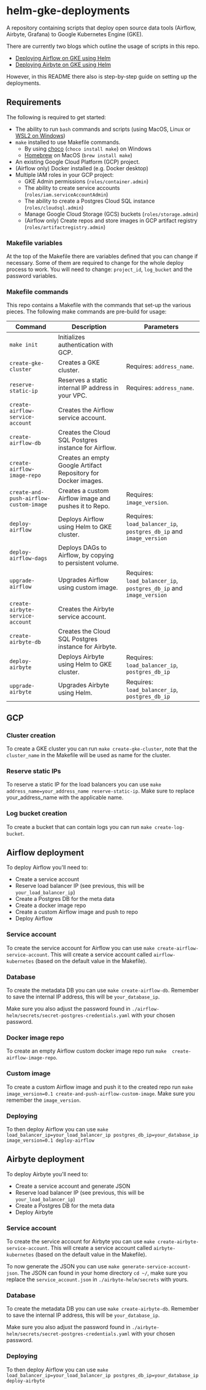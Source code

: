 # helm-gke-deployments
A repository containing scripts that deploy open source data tools (Airflow, Airbyte, Grafana) to Google Kubernetes Engine (GKE).

There are currently two blogs which outline the usage of scripts in this repo. 
- [Deploying Airflow on GKE using Helm](https://medium.com/@rodelvanrooijen/airflow-on-gke-using-helm-15ca05c11364)
- [Deploying Airbyte on GKE using Helm](https://medium.com/@rodelvanrooijen/deploying-airbyte-on-gke-using-helm-bb15d19c2d1e)

However, in this README there also is step-by-step guide on setting up the deployments.

## Requirements
The following is required to get started:
- The ability to run `bash` commands and scripts (using MacOS, Linux or [WSL2 on Windows](https://learn.microsoft.com/en-us/windows/wsl/install))
- `make` installed to use Makefile commands. 
  - By using [choco](https://chocolatey.org/install) (`choco install make`) on Windows 
  - [Homebrew](https://docs.brew.sh/Installation) on MacOS (`brew install make`)
- An existing Google Cloud Platform (GCP) project.
- (Airflow only) Docker installed (e.g. Docker desktop)
- Multiple IAM roles in your GCP project:
  - GKE Admin permissions (`roles/container.admin`)
  - The ability to create service accounts (`roles/iam.serviceAccountAdmin`)
  - The ability to create a Postgres Cloud SQL instance (`roles/cloudsql.admin`)
  - Manage Google Cloud Storage (GCS) buckets (`roles/storage.admin`) 
  - (Airflow only) Create repos and store images in GCP artifact registry (`roles/artifactregistry.admin`)

### Makefile variables
At the top of the Makefile there are variables defined that you can change if necessary. 
Some of them are required to change for the whole deploy process to work. 
You will need to change: `project_id`, `log_bucket` and the password variables.

### Makefile commands
This repo contains a Makefile with the commands that set-up the various pieces. The following make commands are pre-build for usage:

| Command                                | Description                                                    | Parameters                                                         |
|----------------------------------------|----------------------------------------------------------------|--------------------------------------------------------------------|
| `make init`                            | Initializes authentication with GCP.                           |                                                                    |
| `create-gke-cluster`                   | Creates a GKE cluster.                                         | Requires: `address_name`.                                          |
| `reserve-static-ip`                    | Reserves a static internal IP address in your VPC.             | Requires: `address_name`.                                          |
| `create-airflow-service-account`       | Creates the Airflow service account.                           |                                                                    |
| `create-airflow-db`                    | Creates the Cloud SQL Postgres instance for Airflow.           |                                                                    |
| `create-airflow-image-repo`            | Creates an empty Google Artifact Repository for Docker images. |                                                                    |
| `create-and-push-airflow-custom-image` | Creates a custom Airflow image and pushes it to Repo.          | Requires: `image_version`.                                         |
| `deploy-airflow`                       | Deploys Airflow using Helm to GKE cluster.                     | Requires: `load_balancer_ip`, `postgres_db_ip` and `image_version` |
| `deploy-airflow-dags`                  | Deploys DAGs to Airflow, by copying to persistent volume.      |                                                                    |
| `upgrade-airflow`                      | Upgrades Airflow using custom image.                           | Requires: `load_balancer_ip`, `postgres_db_ip` and `image_version` |
| `create-airbyte-service-account`       | Creates the Airbyte service account.                           |                                                                    |
| `create-airbyte-db`                    | Creates the Cloud SQL Postgres instance for Airbyte.           |                                                                    |
| `deploy-airbyte`                       | Deploys Airbyte using Helm to GKE cluster.                     | Requires: `load_balancer_ip`, `postgres_db_ip`                     |
| `upgrade-airbyte`                      | Upgrades Airbyte using Helm.                                   | Requires: `load_balancer_ip`, `postgres_db_ip`                     |

## GCP
### Cluster creation
To create a GKE cluster you can run `make create-gke-cluster`, note that the `cluster_name` in the Makefile will be used as name for the cluster.

### Reserve static IPs
To reserve a static IP for the load balancers you can use `make address_name=your_address_name reserve-static-ip`. 
Make sure to replace your_address_name with the applicable name.

### Log bucket creation
To create a bucket that can contain logs you can run `make create-log-bucket`.

## Airflow deployment
To deploy Airflow you'll need to:
- Create a service account
- Reserve load balancer IP (see previous, this will be `your_load_balancer_ip`)
- Create a Postgres DB for the meta data
- Create a docker image repo
- Create a custom Airflow image and push to repo
- Deploy Airflow

### Service account
To create the service account for Airflow you can use `make create-airflow-service-account`. 
This will create a service account called `airflow-kubernetes` (based on the default value in the Makefile).

### Database
To create the metadata DB you can use `make create-airflow-db`. 
Remember to save the internal IP address, this will be `your_database_ip`.

Make sure you also adjust the password found in `./airflow-helm/secrets/secret-postgres-credentials.yaml` with your chosen password.

### Docker image repo
To create an empty Airflow custom docker image repo run `make  create-airflow-image-repo`.

### Custom image
To create a custom Airflow image and push it to the created repo run `make image_version=0.1 create-and-push-airflow-custom-image`.
Make sure you remember the `image_version`.

### Deploying
To then deploy Airflow you can use `make load_balancer_ip=your_load_balancer_ip postgres_db_ip=your_database_ip image_version=0.1 deploy-airflow`

## Airbyte deployment
To deploy Airbyte you'll need to:
- Create a service account and generate JSON
- Reserve load balancer IP (see previous, this will be `your_load_balancer_ip`)
- Create a Postgres DB for the meta data
- Deploy Airbyte

### Service account
To create the service account for Airbyte you can use `make create-airbyte-service-account`. 
This will create a service account called `airbyte-kubernetes` (based on the default value in the Makefile).

To now generate the JSON you can use `make generate-service-account-json`. 
The JSON can found in your home directory `cd ~/`, make sure you replace the `service_account.json` in `./airbyte-helm/secrets` with yours.

### Database
To create the metadata DB you can use `make create-airbyte-db`. 
Remember to save the internal IP address, this will be `your_database_ip`.

Make sure you also adjust the password found in `./airbyte-helm/secrets/secret-postgres-credentials.yaml` with your chosen password.

### Deploying
To then deploy Airflow you can use `make load_balancer_ip=your_load_balancer_ip postgres_db_ip=your_database_ip deploy-airbyte`
